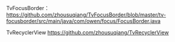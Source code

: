 TvFocusBorder：
https://github.com/zhousuqiang/TvFocusBorder/blob/master/tv-focusborder/src/main/java/com/owen/focus/FocusBorder.java

TvRecyclerView
https://github.com/zhousuqiang/TvRecyclerView